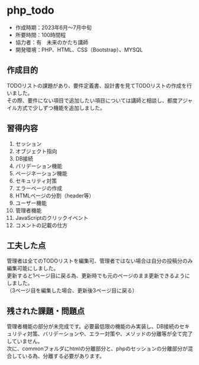# php_todo
- 作成時期：2023年6月～7月中旬
- 所要時間：100時間程
- 協力者：有　未来のかたち講師
- 開発環境：PHP、HTML、CSS（Bootstrap）、MYSQL


## 作成目的
TODOリストの課題があり、要件定義書、設計書を見てTODOリストの作成を行いました。  
その際、要件にない項目で追加したい項目については講師と相談し、都度アジャイル方式で少しずつ機能を追加しました。


## 習得内容
1. セッション
1. オブジェクト指向
1. DB接続
1. バリデーション機能
1. ページネーション機能
1. セキュリティ対策
1. エラーページの作成
1. HTMLページの分割（header等）
1. ユーザー機能
1. 管理者機能
1. JavaScriptのクリックイベント
1. コメントの記載の仕方


## 工夫した点
管理者は全てのTODOリストを編集可、管理者ではない場合は自分の投稿分のみ編集可能にしました。  
更新すると1ページ目に戻る為、更新時でも元のページのまま更新できるようにしました。  
（3ページ目を編集した場合、更新後3ページ目に戻る）


## 残された課題・問題点
管理者機能の部分が未完成です。必要最低限の機能のみ実装し、DB接続のセキュリティ対策、バリデーションや、エラー対策や、メソッドの分離等が全て完了していません。  
次に、commonフォルダにhtmlの分離部分と、phpのセッションの分離部分が混合している為、分離する必要があります。
